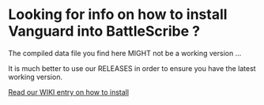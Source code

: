 # Looking for info on how to install Vanguard into BattleScribe ? 

The compiled data file you find here MIGHT not be a working version ...

It is much better to use our RELEASES in order to ensure you have the latest working version.

[Read our WIKI entry on how to install ](https://github.com/BitPsycho/BS_KOW_Vanguard/wiki#how-to-install-in-battle-scribe)